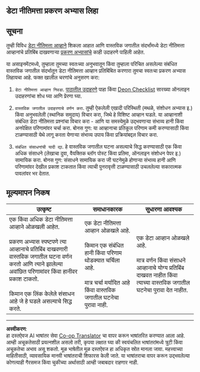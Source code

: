 <!--
CO_OP_TRANSLATOR_METADATA:
{
  "original_hash": "b588c0fc73014f52520c666efc3e0cc3",
  "translation_date": "2025-08-27T17:12:12+00:00",
  "source_file": "1-Introduction/02-ethics/assignment.md",
  "language_code": "mr"
}
-->
## डेटा नीतिमत्ता प्रकरण अभ्यास लिहा

## सूचना

तुम्ही विविध [डेटा नीतिमत्ता आव्हाने](README.md#2-ethics-challenges) शिकला आहात आणि वास्तविक जगातील संदर्भांमध्ये डेटा नीतिमत्ता आव्हानांचे प्रतिबिंब दाखवणाऱ्या [प्रकरण अभ्यासांचे](README.md#3-case-studies) काही उदाहरणे पाहिली आहेत.

या असाइनमेंटमध्ये, तुम्हाला तुमच्या स्वतःच्या अनुभवातून किंवा तुम्हाला परिचित असलेल्या संबंधित वास्तविक जगातील संदर्भातून डेटा नीतिमत्ता आव्हान प्रतिबिंबित करणारा तुमचा स्वतःचा प्रकरण अभ्यास लिहायचा आहे. फक्त खालील चरणांचे अनुसरण करा:

1. `डेटा नीतिमत्ता आव्हान निवडा`. [पाठातील उदाहरणे](README.md#2-ethics-challenges) पाहा किंवा [Deon Checklist](https://deon.drivendata.org/examples/) सारख्या ऑनलाइन उदाहरणांचा शोध घ्या आणि प्रेरणा घ्या.

2. `वास्तविक जगातील उदाहरणाचे वर्णन करा`. तुम्ही ऐकलेली एखादी परिस्थिती (मथळे, संशोधन अभ्यास इ.) किंवा अनुभवलेली (स्थानिक समुदाय) विचार करा, जिथे हे विशिष्ट आव्हान घडले. या आव्हानाशी संबंधित डेटा नीतिमत्ता प्रश्नांचा विचार करा - आणि या समस्येमुळे उद्भवणाऱ्या संभाव्य हानी किंवा अनपेक्षित परिणामांवर चर्चा करा. बोनस गुण: या आव्हानाचा प्रतिकूल परिणाम कमी करण्यासाठी किंवा टाळण्यासाठी येथे लागू करता येणाऱ्या संभाव्य उपाय किंवा प्रक्रियांबद्दल विचार करा.

3. `संबंधित संसाधनांची यादी द्या`. हे वास्तविक जगातील घटना असल्याचे सिद्ध करण्यासाठी एक किंवा अधिक संसाधने (लेखाचा दुवा, वैयक्तिक ब्लॉग पोस्ट किंवा प्रतिमा, ऑनलाइन संशोधन पेपर इ.) सामायिक करा. बोनस गुण: संसाधने सामायिक करा जी घटनेमुळे होणाऱ्या संभाव्य हानी आणि परिणामांवर देखील प्रकाश टाकतात किंवा त्याची पुनरावृत्ती टाळण्यासाठी उचललेल्या सकारात्मक पावलांवर भर देतात.



## मूल्यमापन निकष

उत्कृष्ट | समाधानकारक | सुधारणा आवश्यक
--- | --- | -- |
एक किंवा अधिक डेटा नीतिमत्ता आव्हाने ओळखली आहेत. <br/> <br/> प्रकरण अभ्यास स्पष्टपणे त्या आव्हानाचे प्रतिबिंब दाखवणारी वास्तविक जगातील घटना वर्णन करतो आणि त्याने झालेल्या अवांछित परिणामांवर किंवा हानीवर प्रकाश टाकतो. <br/><br/> किमान एक लिंक केलेले संसाधन आहे जे हे घडले असल्याचे सिद्ध करते. | एक डेटा नीतिमत्ता आव्हान ओळखले आहे. <br/><br/> किमान एक संबंधित हानी किंवा परिणाम थोडक्यात चर्चिला आहे. <br/><br/> मात्र चर्चा मर्यादित आहे किंवा वास्तविक जगातील घटनेचा पुरावा नाही. | एक डेटा आव्हान ओळखले आहे. <br/><br/> मात्र वर्णन किंवा संसाधने आव्हानाचे योग्य प्रतिबिंब दाखवत नाहीत किंवा त्याच्या वास्तविक जगातील घटनेचा पुरावा देत नाहीत. |

---

**अस्वीकरण**:  
हा दस्तऐवज AI भाषांतर सेवा [Co-op Translator](https://github.com/Azure/co-op-translator) चा वापर करून भाषांतरित करण्यात आला आहे. आम्ही अचूकतेसाठी प्रयत्नशील असलो तरी, कृपया लक्षात घ्या की स्वयंचलित भाषांतरांमध्ये त्रुटी किंवा अचूकतेचा अभाव असू शकतो. मूळ भाषेतील मूळ दस्तऐवज हा अधिकृत स्रोत मानला जावा. महत्त्वाच्या माहितीसाठी, व्यावसायिक मानवी भाषांतराची शिफारस केली जाते. या भाषांतराचा वापर करून उद्भवलेल्या कोणत्याही गैरसमज किंवा चुकीच्या अर्थासाठी आम्ही जबाबदार राहणार नाही.